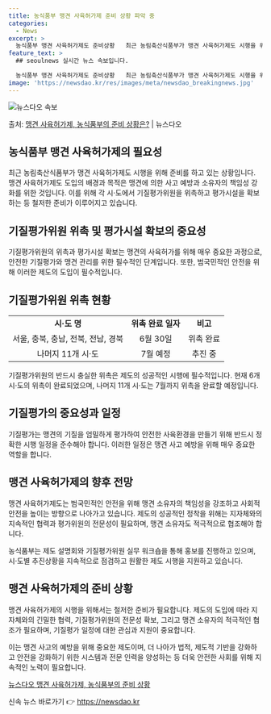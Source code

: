 ```yaml
---
title: 농식품부 맹견 사육허가제 준비 상황 파악 중
categories:
  - News
excerpt: >
  농식품부 맹견 사육허가제도 준비상황   최근 농림축산식품부가 맹견 사육허가제도 시행을 위해 시·도별로 기질평…
feature_text: >
  ## seoulnews 실시간 뉴스 속보입니다.

  농식품부 맹견 사육허가제도 준비상황   최근 농림축산식품부가 맹견 사육허가제도 시행을 위해 시·도별로 기질평…
image: 'https://newsdao.kr/res/images/meta/newsdao_breakingnews.jpg'
---
```


![뉴스다오 속보](https://newsdao.kr/res/images/meta/newsdao_breakingnews.jpg)

<p>출처: <a href="https://newsdao.kr/4630" rel="dofollow">맹견 사육허가제, 농식품부의 준비 상황은?</a> | 뉴스다오</p>

<h2 data-ke-size="size26">농식품부 맹견 사육허가제의 필요성</h2>
<p data-ke-size="size16">최근 농림축산식품부가 맹견 사육허가제도 시행을 위해 준비를 하고 있는 상황입니다. 맹견 사육허가제도 도입의 배경과 목적은 맹견에 의한 사고 예방과 소유자의 책임성 강화를 위한 것입니다. 이를 위해 각 시·도에서 기질평가위원을 위촉하고 평가시설을 확보하는 등 철저한 준비가 이루어지고 있습니다.</p>

<h2 data-ke-size="size26">기질평가위원 위촉 및 평가시설 확보의 중요성</h2>
<p data-ke-size="size16">기질평가위원의 위촉과 평가시설 확보는 맹견의 사육허가를 위해 매우 중요한 과정으로, 안전한 기질평가와 맹견 관리를 위한 필수적인 단계입니다. 또한, 범국민적인 안전을 위해 이러한 제도의 도입이 필수적입니다.</p>

<h2 data-ke-size="size26">기질평가위원 위촉 현황</h2>
<table>
<tbody>
<tr>
<td style="text-align: center; height: 17px;"><b>시·도 명</b></td>
<td style="text-align: center; height: 17px;"><b>위촉 완료 일자</b></td>
<td style="text-align: center; height: 17px;"><b>비고</b></td>
</tr>
<tr>
<td style="text-align: center; height: 17px;">서울, 충북, 충남, 전북, 전남, 경북</td>
<td style="text-align: center; height: 17px;">6월 30일</td>
<td style="text-align: center; height: 17px;">위촉 완료</td>
</tr>
<tr>
<td style="text-align: center; height: 17px;">나머지 11개 시·도</td>
<td style="text-align: center; height: 17px;">7월 예정</td>
<td style="text-align: center; height: 17px;">추진 중</td>
</tr>
</tbody>
</table>

<p data-ke-size="size16">기질평가위원의 반드시 충실한 위촉은 제도의 성공적인 시행에 필수적입니다. 현재 6개 시·도의 위촉이 완료되었으며, 나머지 11개 시·도는 7월까지 위촉을 완료할 예정입니다.</p>

<h2 data-ke-size="size26">기질평가의 중요성과 일정</h2>
<p data-ke-size="size16">기질평가는 맹견의 기질을 엄밀하게 평가하여 안전한 사육환경을 만들기 위해 반드시 정확한 시행 일정을 준수해야 합니다. 이러한 일정은 맹견 사고 예방을 위해 매우 중요한 역할을 합니다.</p>

<h2 data-ke-size="size26">맹견 사육허가제의 향후 전망</h2>
<p data-ke-size="size16">맹견 사육허가제도는 범국민적인 안전을 위해 맹견 소유자의 책임성을 강조하고 사회적 안전을 높이는 방향으로 나아가고 있습니다. 제도의 성공적인 정착을 위해는 지자체와의 지속적인 협력과 평가위원의 전문성이 필요하며, 맹견 소유자도 적극적으로 협조해야 합니다.</p>

<p data-ke-size="size16">농식품부는 제도 설명회와 기질평가위원 실무 워크숍을 통해 홍보를 진행하고 있으며, 시·도별 추진상황을 지속적으로 점검하고 원활한 제도 시행을 지원하고 있습니다.</p>

<h2 data-ke-size="size26">맹견 사육허가제의 준비 상황</h2>
<p data-ke-size="size16">맹견 사육허가제의 시행을 위해서는 철저한 준비가 필요합니다. 제도의 도입에 따라 지자체와의 긴밀한 협력, 기질평가위원의 전문성 확보, 그리고 맹견 소유자의 적극적인 협조가 필요하며, 기질평가 일정에 대한 관심과 지원이 중요합니다.</p>
<p data-ke-size="size16">이는 맹견 사고의 예방을 위해 중요한 제도이며, 더 나아가 법적, 제도적 기반을 강화하고 안전을 강화하기 위한 시스템과 전문 인력을 양성하는 등 더욱 안전한 사회를 위해 지속적인 노력이 필요합니다.</p>

<p data-ke-size="size16"><a href="https://newsdao.kr/4630">뉴스다오 맹견 사육허가제, 농식품부의 준비 상황</a></p> 

신속 뉴스 바로가기 👉 <a href="https://newsdao.kr" rel="dofollow">https://newsdao.kr</a>


